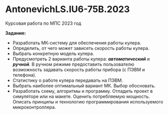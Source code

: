 # AntonevichLS.IU6-75B.2023
Курсовая работа по МПС 2023 год

**Задание:** <br />
- Разработать МК-систему для обеспечения работы кулера.
- Определить, от чего может зависеть скорость работы кулера.
- Выбрать конкретную модель кулера.
- Предусмотреть 2 варианта работы кулера: ***автоматический*** и ***ручной***. В ручном режиме предоставить
пользователю возможность задавать скорость работы прибора (с ПЭВМ и телефона).
- Статистику о работе кулера передавать на ПЭВМ.
- Выбрать наиболее оптимальный вариант МК. Выбор обосновать.
- Разработать схему, алгоритмы и программу. Отладить проект в симуляторе или на макете.
Оценить потребляемую мощность. Описать принципы и технологию программирования
используемого микроконтроллера.
